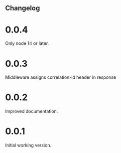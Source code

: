 Changelog
---------
# 0.0.4

Only node 14 or later.

# 0.0.3

Middleware assigns correlation-id header in response

# 0.0.2

Improved documentation.

# 0.0.1

Initial working version.
